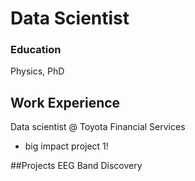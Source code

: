 # Data Scientist

### Education
Physics, PhD

## Work Experience
Data scientist @ Toyota Financial Services
- big impact project 1!

##Projects
EEG Band Discovery
